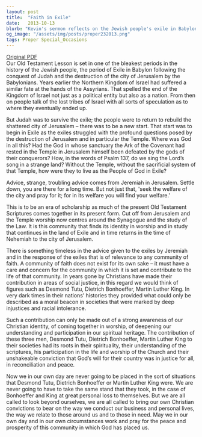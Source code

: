 ```yaml
---
layout: post
title:  "Faith in Exile"
date:   2013-10-13
blurb: "Kevin's sermon reflects on the Jewish people's exile in Babylon and the timeless advice from Jeremiah to seek the welfare of the city. He draws parallels to the contributions of Desmond Tutu, Dietrich Bonhoeffer, and Martin Luther King in their fight for social justice and emphasizes the Christian duty to impact society positively through faith and action."
og_image: "/assets/img/posts/proper232013.png"
tags: Proper Special_Occasions
---
```

[Original PDF](/assets/pdf/proper232013.pdf)    
Our Old Testament Lesson is set in one of the bleakest periods in the history of the Jewish people, the period of Exile in Babylon following the conquest of Judah and the destruction of the city of Jerusalem by the Babylonians. Years earlier the Northern Kingdom of Israel had suffered a similar fate at the hands of the Assyrians. That spelled the end of the Kingdom of Israel not just as a political entity but also as a nation. From then on people talk of the lost tribes of Israel with all sorts of speculation as to where they eventually ended up.

But Judah was to survive the exile; the people were to return to rebuild the shattered city of Jerusalem – there was to be a new start. That start was to begin in Exile as the exiles struggled with the profound questions posed by the destruction of Jerusalem and in particular the Temple. Where was God in all this? Had the God in whose sanctuary the Ark of the Covenant had rested in the Temple in Jerusalem himself been defeated by the gods of their conquerors? How, in the words of Psalm 137, do we sing the Lord’s song in a strange land? Without the Temple, without the sacrificial system of that Temple, how were they to live as the People of God in Exile?

Advice, strange, troubling advice comes from Jeremiah in Jerusalem. Settle down, you are there for a long time. But not just that, 'seek the welfare of the city and pray for it; for in its welfare you will find your welfare.'

This is to be an era of scholarship as much of the present Old Testament Scriptures comes together in its present form. Cut off from Jerusalem and the Temple worship now centres around the Synagogue and the study of the Law. It is this community that finds its identity in worship and in study that continues in the land of Exile and in time returns in the time of Nehemiah to the city of Jerusalem.

There is something timeless in the advice given to the exiles by Jeremiah and in the response of the exiles that is of relevance to any community of faith. A community of faith does not exist for its own sake – it must have a care and concern for the community in which it is set and contribute to the life of that community. In years gone by Christians have made their contribution in areas of social justice, in this regard we would think of figures such as Desmond Tutu, Dietrich Bonhoeffer, Martin Luther King. In very dark times in their nations’ histories they provided what could only be described as a moral beacon in societies that were marked by deep injustices and racial intolerance.

Such a contribution can only be made out of a strong awareness of our Christian identity, of coming together in worship, of deepening our understanding and participation in our spiritual heritage. The contribution of these three men, Desmond Tutu, Dietrich Bonhoeffer, Martin Luther King to their societies had its roots in their spirituality, their understanding of the scriptures, his participation in the life and worship of the Church and their unshakeable conviction that God’s will for their country was in justice for all, in reconciliation and peace.

Now we in our own day are never going to be placed in the sort of situations that Desmond Tutu, Dietrich Bonhoeffer or Martin Luther King were. We are never going to have to take the same stand that they took, in the case of Bonhoeffer and King at great personal loss to themselves. But we are all called to look beyond ourselves, we are all called to bring our own Christian convictions to bear on the way we conduct our business and personal lives, the way we relate to those around us and to those in need. May we in our own day and in our own circumstances work and pray for the peace and prosperity of this community in which God has placed us.
